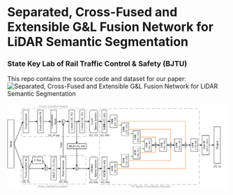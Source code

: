 # Separated, Cross-Fused and Extensible G&L Fusion Network for LiDAR Semantic Segmentation
### State Key Lab of Rail Traffic Control & Safety (BJTU)
This repo contains the source code and dataset for our paper:
![**Separated, Cross-Fused and Extensible G&L Fusion Network for LiDAR Semantic Segmentation**](https://github.com/mapping520/SAMe3d/)

![PointDAN](/Figs/Backbone_work.png)
